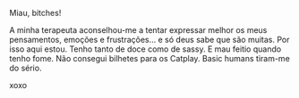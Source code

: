 Miau, bitches!

A minha terapeuta aconselhou-me a tentar expressar melhor os meus pensamentos, emoções e frustrações… e só deus sabe que são muitas. Por isso aqui estou. Tenho tanto de doce como de sassy. E mau feitio quando tenho fome. Não consegui bilhetes para os Catplay. Basic humans tiram-me do sério.

xoxo